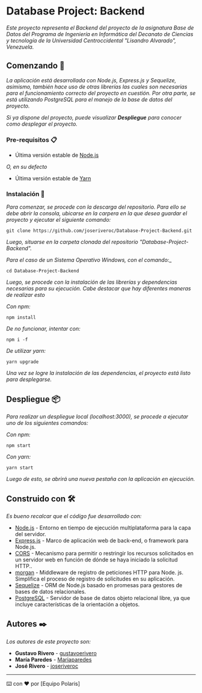 # Database Project: Backend

_Este proyecto representa el Backend del proyecto de la asignatura Base de Datos del 
Programa de Ingeniería en Informática del Decanato de Ciencias y tecnología de la Universidad 
Centroccidental "Lisandro Alvarado", Venezuela._

## Comenzando 🚀

_La aplicación está desarrollada con Node.js, Express.js y Sequelize, asimismo, también hace uso de otras librerías las cuales son necesarias para el funcionamiento correcto del proyecto en cuestión. Por otra parte, se está utilizando PostgreSQL para el manejo de la base de datos del proyecto._

_Si ya dispone del proyecto, puede visualizar **Despliegue** para conocer como desplegar el proyecto._


### Pre-requisitos 📋

* Última versión estable de [Node.js](https://nodejs.org/en/)

_O, en su defecto_

* Última versión estable de [Yarn](https://yarnpkg.com/)

### Instalación 🔧

_Para comenzar, se procede con la descarga del repositorio. Para ello se debe abrir la consola,
ubicarse en la carpera en la que desea guardar el proyecto y ejecutar el siguiente comando:_

```
git clone https://github.com/joseriveroc/Database-Project-Backend.git
```

_Luego, situarse en la carpeta clonada del repositorio "Database-Project-Backend"._

_Para el caso de un Sistema Operativo Windows, con el comando:__

```
cd Database-Project-Backend
```

_Luego, se procede con la instalación de las librerías y dependencias necesarias para su ejecución.
Cabe destacar que hay diferentes maneras de realizar esto_

_Con npm:_

```
npm install
```

_De no funcionar, intentar con:_

```
npm i -f
```

_De utilizar yarn:_

```
yarn upgrade
```

_Una vez se logre la instalación de las dependencias, el proyecto está listo para desplegarse._

## Despliegue 📦

_Para realizar un despliegue local (localhost:3000), se procede a ejecutar uno de los siguientes comandos:_

_Con npm:_

```
npm start
```

_Con yarn:_
```
yarn start
```

_Luego de esto, se abrirá una nueva pestaña con la aplicación en ejecución._

## Construido con 🛠️

_Es bueno recalcar que el código fue desarrollado con:_

* [Node.js](https://nodejs.org/es/) - Entorno en tiempo de ejecución multiplataforma para la capa del servidor.
* [Express.js](https://expressjs.com/es/) - Marco de aplicación web de back-end, o framework para Node.js.
* [CORS](https://www.npmjs.com/package/cors) - Mecanismo para permitir o restringir los recursos solicitados en un servidor web en función de dónde se haya iniciado la solicitud HTTP..
* [morgan](https://www.npmjs.com/package/morgan) - Middleware de registro de peticiones HTTP para Node. js. Simplifica el proceso de registro de solicitudes en su aplicación.
* [Sequelize](https://sequelize.org/) - ORM de Node.js basado en promesas para gestores de bases de datos relacionales.
* [PostgreSQL](https://www.postgresql.org/) - Servidor de base de datos objeto relacional libre, ya que incluye características de la orientación a objetos.

## Autores ✒️

_Los autores de este proyecto son:_

* **Gustavo Rivero** - [gustavoerivero](https://github.com/gustavoerivero)
* **María Paredes**  - [Mariaparedes](https://github.com/Mariaparedes)
* **José Rivero**  - [joseriveroc](https://github.com/joseriveroc)



---
⌨️ con ❤️ por [Equipo Polaris] 